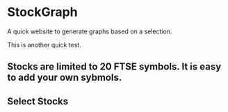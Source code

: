 # StockGraph
A quick website to generate graphs based on a selection. 

This is another quick test.

## Stocks are limited to 20 FTSE symbols. It is easy to add your own sybmols.

## Select Stocks

